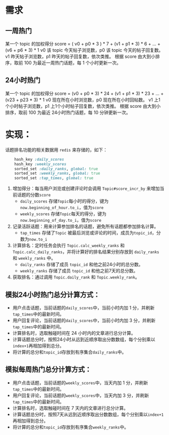 # 需求

## 一周热门
某一个 topic 的加权得分
score = ( v0 + p0 * 3 ) * 7 + (v1 + p1 * 3) * 6 + …  + (v6 + p6 * 3) * 1
v0 该 topic 今天帖子浏览数，p0 该 topic 今天的帖子回复数。
v1 昨天帖子浏览数，p1 昨天的帖子回复数，依次类推。
根据 score 由大到小排序，取前 100 为最近一周热门话题，每 1 个小时更新一次。

## 24小时热门
某一个 topic 的加权得分
score = (v0 + p0 * 3) * 24 + (v1 + p1 * 3) * 23 + … + (v23 + p23 * 3) * 1
v0 现在所在小时浏览数，p0 现在所在小时回帖数。
v1 上1个小时帖子浏览数，p1 上1个小时帖子回复数，依次类推。
根据 score 由大到小排序，取前 100 为最近 24小时热门话题，每 10 分钟更新一次。

# 实现：
话题排名功能的相关数据用 `redis` 来存储的，如下：
```ruby
    hash_key :daily_scores
    hash_key :weekly_scores
    sorted_set :daily_ranks, global: true
    sorted_set :weekly_ranks, global: true
    sorted_set :tap_times, global: true
```

1. 增加得分：每当用户浏览或创建评论时会调用 `Topic#score_incr_by` 来增加当前话题的分数`score`
    + `daily_scores` 存储`Topic`每小时的得分，键为`now.beginning_of_hour.to_i`，值为`score` 
    + `weekly_scores` 存储`Topic`每天的得分，键为`now.beginning_of_day.to_i`，值为`score`
2. 记录活跃话题：用来计算参加排名的话题，避免所有话题都参加排名计算。
    + `tap_times` 存储了`Topic` 被最后浏览或评论的时间，成员为`topic_id`，分数为`now.to_i`
3. 计算排名：定时任务会执行 `Topic.calc_weekly_ranks` 和 `Topic.calc_daily_ranks`，并将计算好的排名结果分别存放到 `daily_ranks` 和 `weekly_ranks` 中。
    + `daily_ranks` 存储了成员 `topic_id` 和他之前24小时的总分数。
    + `weekly_ranks` 存储了成员 `topic_id` 和他之前7天的总分数。
4. 获取排名：通过调用 `Topic.daily_rank` 和 `Topic.weekly_rank`。

## 模拟24小时热门总分计算方式：
- 用户点击话题，当前话题的`daily_scores`中，当前小时内加 1 分，并刷新`tap_times`中的最新时间。
- 用户回复评论，当前话题的`daily_scores`中，当前小时内加 3 分，并刷新`tap_times`中的最新时间。
- 计算排名时，选取触碰时间在 24 小时内的文章进行总分计算。
- 计算话题总分时，按照24小时从远到近顺序取出分数数组，每个分别乘以`index+1`再相加得到总分。
- 将计算的总分和`topic_id`存放到有序集合`daily_ranks`中。

## 模拟每周热门总分计算方式：
- 用户点击话题，当前话题的`weekly_scores`中，当天内加 1 分，并刷新`tap_times`中的最新时间。
- 用户回复评论，当前话题的`weekly_scores`中，当天内加 3 分，并刷新`tap_times`中的最新时间。
- 计算排名时，选取触碰时间在 7 天内的文章进行总分计算。
- 计算话题总分时，按照7天从远到近顺序取出分数数组，每个分别乘以`index+1`再相加得到总分。
- 将计算的总分和`topic_id`存放到有序集合`weekly_ranks`中。
